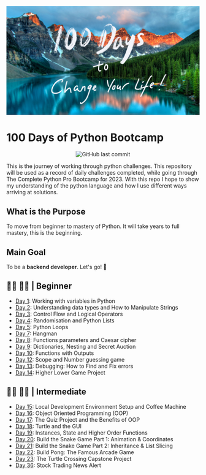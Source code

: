 ![appbrewery](https://github.com/tshepop/100-days-of-python/blob/main/images/AppBreweryWallpaper%209.jpg)
# 100 Days of Python Bootcamp
<div align='center'>

![GitHub last commit](https://img.shields.io/github/last-commit/tshepop/100-days-of-python)

</div>

This is the journey of working through python challenges. This repository will be used as a record of daily challenges completed, while going through The Complete Python Pro Bootcamp for 2023. With this repo I hope to show my understanding of the python language and how I use different ways arriving at solutions.

## What is the Purpose

To move from beginner to mastery of Python. It will take years to full mastery, this is the beginning. 

## Main Goal
To be a **backend developer**.
Let's go! :rocket:

## :man_technologist: :man_student: | Beginner

- [Day 1](day-1/README.md): Working with variables in Python
- [Day 2](day-2/README.md): Understanding data types and How to Manipulate Strings
- [Day 3](day-3/README.md): Control Flow and Logical Operators
- [Day 4](day-4/README.md): Randomisation and Python Lists
- [Day 5](day-5/README.md): Python Loops
- [Day 7](day-7/README.md): Hangman
- [Day 8](day-8/README.md): Functions parameters and Caesar cipher
- [Day 9](day-9/README.md): Dictionaries, Nesting and Secret Auction
- [Day 10](day-10/README.md): Functions with Outputs
- [Day 12](day-12/README.md): Scope and Number guessing game
- [Day 13](day-13/README.md): Debugging: How to Find and Fix errors
- [Day 14](day-14/README.md): Higher Lower Game Project

## :man_technologist: :man_student: | Intermediate

- [Day 15](day-15/README.md): Local Development Environment Setup and Coffee Machine
- [Day 16](day-16/README.md): Object Oriented Programming (OOP)
- [Day 17](day-17/README.md): The Quiz Project and the Benefits of OOP
- [Day 18](day-18/README.md): Turtle and the GUI
- [Day 19](day-19/README.md): Instances, State and Higher Order Functions
- [Day 20](day-20/README.md): Build the Snake Game Part 1: Animation & Coordinates
- [Day 21](day-21/README.md): Build the Snake Game Part 2: Inheritance & List Slicing
- [Day 22](day-22/README.md): Build Pong: The Famous Arcade Game
- [Day 23](day-23/README.md): The Turtle Crossing Capstone Project
- [Day 36](day-26/README.md): Stock Trading News Alert